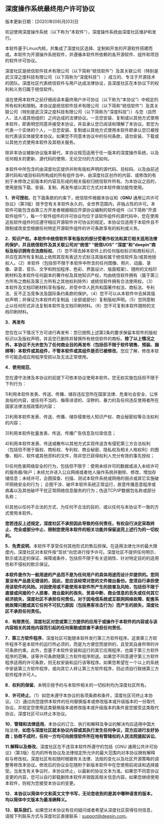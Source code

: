 ## 深度操作系统最终用户许可协议

版本更新日期：[2020]年[08]月[03]日

欢迎使用深度操作系统（以下称为“本软件”），深度操作系统由深度社区维护和发行。

本软件基于Linux内核，并集成了深度社区选择、定制和开发的开源软件搭建而成。本软件为开源操作系统软件，并遵循本软件所依赖的各开源软件、组件和项目的软件许可协议。

深度社区是统信软件技术有限公司（以下简称“统信软件”）及其关联公司（特别是武汉深之度科技有限公司（以下简称为“深度科技”） ）成立的、专注于开源技术的团队。深度社区代表统信软件与用户达成法律协议，且深度社区在本协议下的权利和义务归属于统信软件。

请在使用本软件之前仔细阅读本最终用户许可协议（以下称为“本协议”）中规定的所有权利和限制。本协议是统信软件技术有限公司（以下简称“统信软件”）及其关联公司（特别是武汉深之度科技有限公司（以下简称为“深度科技”））与您（自然人、法人或其他组织）之间达成的法律协议。一旦您安装、复制或以其他方式使用本软件，即表明您同意并接受本协议，并且承认您已阅读和理解了本协议。若您为代表一个实体的个人，一旦您安装、复制或以其他方式使用本软件即承认您已被授权代表该实体接受本协议。如果您不同意本协议中的任何条款，请勿安装、下载或以其他方式使用本软件及其相关服务。

除非本协议被新协议版本替代，本协议规范适用于任一版本的深度操作系统，以及任何相关的更新、源代码的使用，无论交付的方式如何。

本软件中所包含的由深度社区提供并附有版权声明的源代码、目标码、以及由前述源代码和/或目标码所构成的所有组件当中，由深度社区创作的内容、或修改的有别于未修改之前版本的内容及形成的相关版权归统信软件所有。为本协议之目的，使用是指下载、安装、复制、再发布或以其它方式对本软件做功能性使用。

**1．许可授权**。在下面条款的约束下，统信软件根据本协议和《**GNU** 通用公共许可协议》（第3版）授予您有关本软件永久的，全世界范围内，非独占性的许可。本软件可能包含由第三方开发者根据相应开源协议编制的软件组件（以下简称“开源软件组件”），每一个软件组件的许可协议均位于该软件组件的源代码中，您在使用这些软件组件时应遵守相应开源软件许可协议的规定。本协议仅适用于本软件且不限制或改变您根据任何特定开源软件组件的许可条款享有的权利或义务。

**2．知识产权。**本软件中统信软件享有版权的部分受著作权法和其它相关适用法律的保护，并且**统信软件及其关联公司对“统信” “统信UOS” “深度”和“deepin”商标及标识拥有合法商标权**。（1）您不得去掉本软件上的任何版权标识和商标标识，并应在其所有复制品上依照其现有表述方式标注其版权属于统信软件及/或其他授权人。（2）本软件（包括但不限于本软件中所含的任何图像、照片、动画、录像、录音、音乐、文字和附加程序、色彩、界面设计、版面框架）、随附的文档印刷材料及本软件任何副本的著作权及其他知识产权，均由统信软件拥有（属于第三方所有之商标及第三方所有之其他权利除外）或统信软件拥有合法使用权。（3）本软件及文档印刷材料享有版权，并受中华人民共和国著作权法、商标法、专利法、反不正当竞争法及国际条约条款的保护。（4）您不可以从本软件中去掉其版权声明；并保证为本软件的复制品（全部或部分）复制版权声明。（5）您同意制止以任何形式非法复制本软件及文档印刷材料。（6）您不可复制本软件随附的文档印刷材料。

**3．再发布**

您仅在以下情况下方可进行再发布：您已按照上述第2条的要求保留本软件的版权标识以及版权声明，并且您已删除并替换所有统信软件的商标。**除了以上情况之外，本协议不允许您为了任何商业目的再发布（包括但不限于软件销售、预装、捆绑等）本软件或其组件，不管本软件或其组件是否已被修改**。您应了解，修改本软件可能造成应用程序受损以及无法正常使用。

**4．使用规范**。

您在遵守法律及本协议的前提下可依本协议使用本软件。您无权实施包括但不限于下列行为：

1)利用本软件发表、传送、传播、储存违反您所在国家法律、危害社会安全、公序良俗的内容，或任何不当的、侮辱诽谤的、淫秽的、暴力的及任何违反使用者所在国家法律法规政策的内容；

2)利用本软件发表、传送、传播、储存侵害他人知识产权、商业秘密权等合法权利的内容；

3)利用本软件批量发表、传送、传播广告信息及垃圾信息；

4)利用本软件发表、传送或散布以其他方式实现传送含有侵犯第三方合法权利（包括但不限于版权、商标权、专利权、商业秘密、隐私权及相关人格权利）的图像、相片、软件或其他资料的文件，除非您已获得权利人充分有效的事先授权； 

5)任何危害网络安全的行为，包括但不限于：使用未经许可的数据或进入未经许可的服务器/账户；未经允许进入公众网络或者他人操作系统并删除、修改、增加存储信息；未经许可，企图探查、扫描、测试本软件系统或网络的弱点或其它实施破坏网络安全的行为； 企图干涉、破坏本软件系统正常运行，故意传播恶意程序或病毒以及其他破坏干扰正常网络信息服务的行为；伪造TCP/IP数据包名称或部分名称；

6)其他以任何不合法的方式、为任何不合法的目的、或以任何与本协议不一致的方式使用本软件。

**您若违反上述规定，深度社区不承担因此导致的任何责任，有权自行决定采取终止、完全或部分中止、限制您使用本软件的相关功能并保留追究上述行为的一切权利。**

**5．免责说明**。本软件不享受任何其他形式的售后担保。在适用法律允许的最大限度内，深度社区对本软件按“现状”向您进行授予许可。深度社区不提供任何明示、默示或法定的保证、保障或条件，包括但不限于有关适销性、针对特定目的的适用性和不侵权的默示保证。

**本软件是作为一般用途的产品而不是为任何用户的具体用途而设计并提供的。您同意没有产品是无错误的，因此，您应该经常对您的文件做出备份。您须自行承担使用该软件的风险。对因使用或不能使用本软件所产生的损害及风险，包括但不限于直接或间接的个人损害、商业盈利的丧失、贸易中断、商业信息的丢失或任何其它经济损失，深度社区不承担任何责任。对于因电信系统或互联网网络故障、配套系统故障问题或其它任何不可抗力原因（包括黑客攻击行为）而产生的损失，深度社区不承担任何责任。**

**6．有限责任**。**深度社区对您或第三方提供的应用于或操作于本软件的内容或与该内容相关的其他内容而引起的任何索赔或损害不承担任何责任**。

**7．第三方软件程序**。深度社区可能随本软件发行第三方软件程序。这类第三方软件程序不是本软件的运行所必须的，而是为方便您而提供的，且受其自身所带的许可条款约束。此外，您基于本软件安装和运行的其它应用程序，也属于第三方软件程序的范畴。该等许可条款随第三方软件程序附送。如果您不同意遵守第三方软件程序适用的许可条款，则无权安装和运行该等程序。如果您希望在一个以上的系统中安装第三方软件程序，或向其它人转让第三方软件程序，则必须自行联络第三方软件程序许可人。

**8．权利的保留**。未明示授予的与本软件相关的一切权利均为深度社区所有。

**9．许可终止**。（1）如您未遵守本协议的各项条款和条件，深度社区可终止本协议。（2）通过向您提供本软件的任何替换版本或修改版本或升级版本的一份取代协议，并规定您使用这类替换版本或修改版本或升级版本的条件是您接受这类取代协议，深度社区可以终止本协议。

**10．管辖和法律适用**。本协议的订立、执行和解释及争议的解决均应适用中国大陆法律。**如您与深度社区就本协议内容或其执行发生任何争议，双方应进行友好协商；协商不成时，任何一方均可向统信软件所在地有管辖权的人民法院提起诉讼**。

**11.解释以及修改**。深度社区在不违背本软件所遵守的包括《GNU 通用公共许可协议》（第3版）在内的所有协议及法律规定所允许的最大范围内对本协议拥有解释权与修改权。深度社区有权随时根据有关法律、法规的变化以及社区开源策略的调整等修改本协议。修改后的协议会在随附于新版本软件中在您使用前阅读和选择接受。当发生有关争议时，本协议终止，以最新的协议文本为准。如果您不同意协议变更的内容，您可以自行卸载删除本软件并销毁其相关信息内容。如果您继续使用本软件，则视为您接受本协议的变更。

**12．本协议以简体中文和英文文字书写，无论您收到的是其中哪种语言的版本，均以简体中文版本为最准确释义。**

**13．联系我们**。如果您对本协议有任何疑问或者希望从深度社区获得任何信息，请按下列联系方式与深度社区直接联系：support@deepin.com。